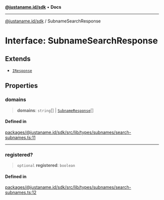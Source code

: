 [**@justaname.id/sdk**](../README.md) • **Docs**

***

[@justaname.id/sdk](../globals.md) / SubnameSearchResponse

# Interface: SubnameSearchResponse

## Extends

- [`IResponse`](IResponse.md)

## Properties

### domains

> **domains**: `string`[] \| [`SubnameResponse`](SubnameResponse.md)[]

#### Defined in

[packages/@justaname.id/sdk/src/lib/types/subnames/search-subnames.ts:11](https://github.com/JustaName-id/JustaName-sdk/blob/dc845c10af242e3ca87d95ef392516ac0bfa8b95/packages/@justaname.id/sdk/src/lib/types/subnames/search-subnames.ts#L11)

***

### registered?

> `optional` **registered**: `boolean`

#### Defined in

[packages/@justaname.id/sdk/src/lib/types/subnames/search-subnames.ts:12](https://github.com/JustaName-id/JustaName-sdk/blob/dc845c10af242e3ca87d95ef392516ac0bfa8b95/packages/@justaname.id/sdk/src/lib/types/subnames/search-subnames.ts#L12)
